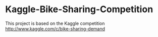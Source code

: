 # Kaggle-Bike-Sharing-Competition
This project is based on the Kaggle competition
http://www.kaggle.com/c/bike-sharing-demand

